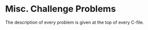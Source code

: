 # Misc. Challenge Problems
The description of every problem is given at the top of every C-file. <br />
